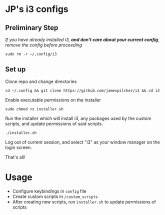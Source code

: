 # JP's i3 configs
## Preliminary Step

*If you have already installed i3, ***and don't care about your current config***, remove the config before proceeding*
```
sudo rm -r ~/.config/i3
```

## Set up




Clone repo and change directories
```
cd ~/.config && git clone https://github.com/jamespilcher/i3 && cd i3
```
Enable executable permissions on the installer
```
sudo chmod +x installer.sh
```
Run the installer which will install i3, any packages used by the custom scripts, and update permissions of said scripts.

```
./installer.sh
```


Log out of current session, and select "i3" as your window manager on the login screen.

That's all!
# Usage
- Configure keybindings in `config` file
- Create custom scripts in `/custom_scripts`
- After creating new scripts, run `installer.sh` to update permissions of scripts